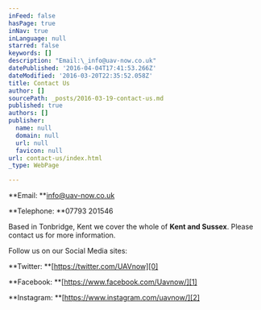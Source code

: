 ```yaml
---
inFeed: false
hasPage: true
inNav: true
inLanguage: null
starred: false
keywords: []
description: "Email:\_info@uav-now.co.uk"
datePublished: '2016-04-04T17:41:53.266Z'
dateModified: '2016-03-20T22:35:52.058Z'
title: Contact Us
author: []
sourcePath: _posts/2016-03-19-contact-us.md
published: true
authors: []
publisher:
  name: null
  domain: null
  url: null
  favicon: null
url: contact-us/index.html
_type: WebPage

---
```

**Email: **info@uav-now.co.uk

**Telephone: **07793 201546

Based in Tonbridge, Kent we cover the whole of **Kent and Sussex**.  Please contact us for more information.

Follow us on our Social Media sites:

**Twitter: **[https://twitter.com/UAVnow][0]

**Facebook: **[https://www.facebook.com/Uavnow/][1]

**Instagram: **[https://www.instagram.com/uavnow/][2]

[0]: https://twitter.com/UAVnow
[1]: https://www.facebook.com/Uavnow/
[2]: https://www.instagram.com/uavnow/
